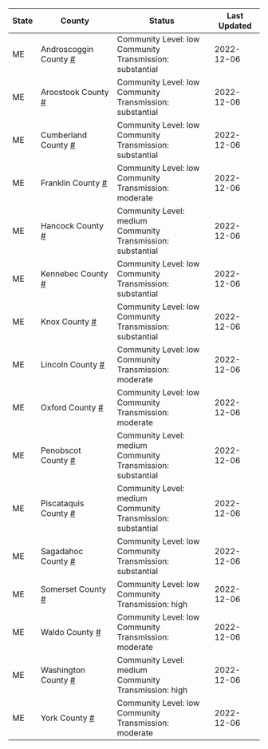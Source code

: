 State | County | Status | Last Updated
--- | --- | --- | --- 
ME | Androscoggin County <a href="#androscoggin_county">#</a> | <a name="androscoggin_county"></a>Community Level: low<br/>Community Transmission: substantial | 2022-12-06
ME | Aroostook County <a href="#aroostook_county">#</a> | <a name="aroostook_county"></a>Community Level: low<br/>Community Transmission: substantial | 2022-12-06
ME | Cumberland County <a href="#cumberland_county">#</a> | <a name="cumberland_county"></a>Community Level: low<br/>Community Transmission: substantial | 2022-12-06
ME | Franklin County <a href="#franklin_county">#</a> | <a name="franklin_county"></a>Community Level: low<br/>Community Transmission: moderate | 2022-12-06
ME | Hancock County <a href="#hancock_county">#</a> | <a name="hancock_county"></a>Community Level: medium<br/>Community Transmission: substantial | 2022-12-06
ME | Kennebec County <a href="#kennebec_county">#</a> | <a name="kennebec_county"></a>Community Level: low<br/>Community Transmission: substantial | 2022-12-06
ME | Knox County <a href="#knox_county">#</a> | <a name="knox_county"></a>Community Level: low<br/>Community Transmission: substantial | 2022-12-06
ME | Lincoln County <a href="#lincoln_county">#</a> | <a name="lincoln_county"></a>Community Level: low<br/>Community Transmission: moderate | 2022-12-06
ME | Oxford County <a href="#oxford_county">#</a> | <a name="oxford_county"></a>Community Level: low<br/>Community Transmission: moderate | 2022-12-06
ME | Penobscot County <a href="#penobscot_county">#</a> | <a name="penobscot_county"></a>Community Level: medium<br/>Community Transmission: substantial | 2022-12-06
ME | Piscataquis County <a href="#piscataquis_county">#</a> | <a name="piscataquis_county"></a>Community Level: medium<br/>Community Transmission: substantial | 2022-12-06
ME | Sagadahoc County <a href="#sagadahoc_county">#</a> | <a name="sagadahoc_county"></a>Community Level: low<br/>Community Transmission: substantial | 2022-12-06
ME | Somerset County <a href="#somerset_county">#</a> | <a name="somerset_county"></a>Community Level: low<br/>Community Transmission: high | 2022-12-06
ME | Waldo County <a href="#waldo_county">#</a> | <a name="waldo_county"></a>Community Level: low<br/>Community Transmission: moderate | 2022-12-06
ME | Washington County <a href="#washington_county">#</a> | <a name="washington_county"></a>Community Level: medium<br/>Community Transmission: high | 2022-12-06
ME | York County <a href="#york_county">#</a> | <a name="york_county"></a>Community Level: low<br/>Community Transmission: moderate | 2022-12-06
